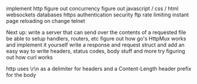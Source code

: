 implement http
figure out concurrency
figure out javascript / css / html
websockets
databases
https
authentication
security
ftp
rate limiting
instant page reloading on change
telnet

Next up:
    write a server that can send over the contents of a requested file
    be able to setup handlers, routers, etc
    figure out how go's HttpMux works and implement it yourself
    write a response and request struct and add an easy way to 
    write headers, status codes, body stuff and more
    try figuring out how curl works

http uses \r\n as a delimiter for headers and a Content-Length header
prefix for the body

